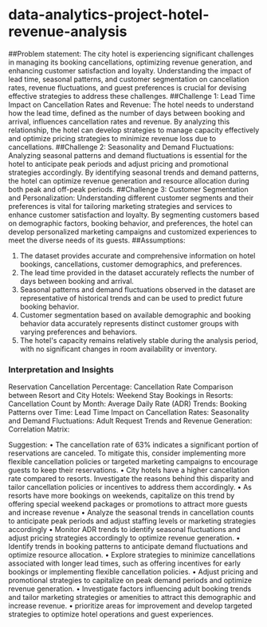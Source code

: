 # data-analytics-project-hotel-revenue-analysis
##Problem statement: 
The city hotel is experiencing significant challenges in managing its booking cancellations, optimizing revenue generation, and enhancing customer satisfaction and loyalty. Understanding the impact of lead time, seasonal patterns, and customer segmentation on cancellation rates, revenue fluctuations, and guest preferences is crucial for devising effective strategies to address these challenges.
##Challenge 1:
Lead Time Impact on Cancellation Rates and Revenue: The hotel needs to understand how the lead time, defined as the number of days between booking and arrival, influences cancellation rates and revenue. By analyzing this relationship, the hotel can develop strategies to manage capacity effectively and optimize pricing strategies to minimize revenue loss due to cancellations.
##Challenge 2:
Seasonality and Demand Fluctuations: Analyzing seasonal patterns and demand fluctuations is essential for the hotel to anticipate peak periods and adjust pricing and promotional strategies accordingly. By identifying seasonal trends and demand patterns, the hotel can optimize revenue generation and resource allocation during both peak and off-peak periods.
##Challenge 3: 
Customer Segmentation and Personalization: Understanding different customer segments and their preferences is vital for tailoring marketing strategies and services to enhance customer satisfaction and loyalty. By segmenting customers based on demographic factors, booking behavior, and preferences, the hotel can develop personalized marketing campaigns and customized experiences to meet the diverse needs of its guests.
##Assumptions:
1.	The dataset provides accurate and comprehensive information on hotel bookings, cancellations, customer demographics, and preferences.
2.	The lead time provided in the dataset accurately reflects the number of days between booking and arrival.
3.	Seasonal patterns and demand fluctuations observed in the dataset are representative of historical trends and can be used to predict future booking behavior.
4.	Customer segmentation based on available demographic and booking behavior data accurately represents distinct customer groups with varying preferences and behaviors.
5.	The hotel's capacity remains relatively stable during the analysis period, with no significant changes in room availability or inventory.
### Interpretation and Insights
Reservation Cancellation Percentage:
Cancellation Rate Comparison between Resort and City Hotels:
Weekend Stay Bookings in Resorts:
Cancellation Count by Month:
Average Daily Rate (ADR) Trends:
Booking Patterns over Time:
Lead Time Impact on Cancellation Rates:
Seasonality and Demand Fluctuations:
Adult Request Trends and Revenue Generation:
Correlation Matrix:

Suggestion:
•	The cancellation rate of 63% indicates a significant portion of reservations are canceled. To mitigate this, consider implementing more flexible cancellation policies or targeted marketing campaigns to encourage guests to keep their reservations.
•	City hotels have a higher cancellation rate compared to resorts. Investigate the reasons behind this disparity and tailor cancellation policies or incentives to address them accordingly.
•	As resorts have more bookings on weekends, capitalize on this trend by offering special weekend packages or promotions to attract more guests and increase revenue
•	Analyze the seasonal trends in cancellation counts to anticipate peak periods and adjust staffing levels or marketing strategies accordingly
•	Monitor ADR trends to identify seasonal fluctuations and adjust pricing strategies accordingly to optimize revenue generation.
•	Identify trends in booking patterns to anticipate demand fluctuations and optimize resource allocation.
•	Explore strategies to minimize cancellations associated with longer lead times, such as offering incentives for early bookings or implementing flexible cancellation policies.
•	Adjust pricing and promotional strategies to capitalize on peak demand periods and optimize revenue generation.
•	Investigate factors influencing adult booking trends and tailor marketing strategies or amenities to attract this demographic and increase revenue.
•	prioritize areas for improvement and develop targeted strategies to optimize hotel operations and guest experiences.


